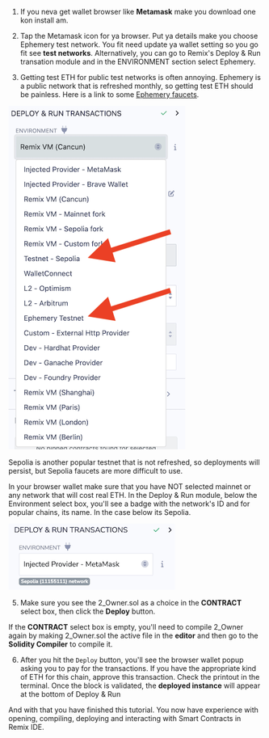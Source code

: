 1. If you neva get wallet browser like **Metamask** make you download one kon install am.

2. Tap the Metamask icon for ya browser. Put ya details make you choose Ephemery test network. You fit need update ya wallet setting so you go fit see **test networks**.  Alternatively, you can go to Remix's Deploy & Run transation module and in the ENVIRONMENT section select Ephemery.

3. Getting test ETH for public test networks is often annoying.  Ephemery is a public network that is refreshed monthly, so getting test ETH should be painless.  Here is a link to some <a href="https://github.com/ephemery-testnet/ephemery-resources?tab=readme-ov-file#faucets" target="_blank">Ephemery faucets</a>.

![](https://raw.githubusercontent.com/ethereum/remix-workshops/master/Basics/deploy_injected/images/testnet.png)

Sepolia is another popular testnet that is not refreshed, so deployments will persist, but Sepolia faucets are more difficult to use.

In your browser wallet make sure that you have NOT selected mainnet or any network that will cost real ETH. In the Deploy & Run module, below the Environment select box, you'll see a badge with the network's ID and for popular chains, its name.  In the case below its Sepolia.

![](https://raw.githubusercontent.com/ethereum/remix-workshops/master/Basics/deploy_injected/images/sepolia.png)

5. Make sure you see the 2_Owner.sol as a choice in the **CONTRACT** select box, then click the **Deploy** button.

If the **CONTRACT** select box is empty, you'll need to compile 2_Owner again by making 2_Owner.sol the active file in the **editor** and then go to the **Solidity Compiler** to compile it.

6. After you hit the `Deploy` button, you'll see the browser wallet popup asking you to pay for the transactions.  If you have the appropriate kind of ETH for this chain, approve this transaction.  Check the printout in the terminal.  Once the block is validated, the **deployed instance** will appear at the bottom of Deploy & Run

And with that you have finished this tutorial.  You now have experience with opening, compiling, deploying and interacting with Smart Contracts in Remix IDE.
